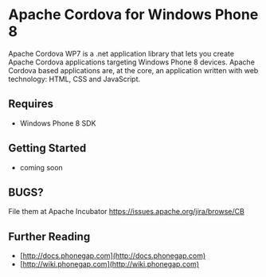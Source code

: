 Apache Cordova for Windows Phone 8
===

Apache Cordova WP7 is a .net application library that lets you create Apache Cordova applications targeting Windows Phone 8 devices.
Apache Cordova based applications are, at the core, an application written with web technology: HTML, CSS and JavaScript.

Requires
---

- Windows Phone 8 SDK


Getting Started
---
- coming soon


BUGS?
-----
File them at Apache Incubator
https://issues.apache.org/jira/browse/CB

Further Reading
---

- [http://docs.phonegap.com](http://docs.phonegap.com)
- [http://wiki.phonegap.com](http://wiki.phonegap.com)
